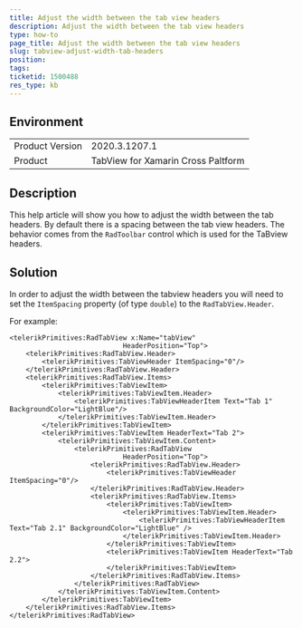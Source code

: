 ```yaml
---
title: Adjust the width between the tab view headers
description: Adjust the width between the tab view headers
type: how-to
page_title: Adjust the width between the tab view headers
slug: tabview-adjust-width-tab-headers
position: 
tags: 
ticketid: 1500488
res_type: kb
---
```


## Environment
<table>
	<tbody>
		<tr>
			<td>Product Version</td>
			<td>2020.3.1207.1</td>
		</tr>
		<tr>
			<td>Product</td>
			<td>TabView for Xamarin Cross Paltform</td>
		</tr>
	</tbody>
</table>


## Description

This help article will show you how to adjust the width between the tab headers. By default there is a spacing between the tab view headers. The behavior comes from the `RadToolbar` control which is used for the TaBview headers.

## Solution

In order to adjust the width between the tabview headers you will need to set the `ItemSpacing` property (of type `double`) to the `RadTabView.Header`.

For example:

```XAML
<telerikPrimitives:RadTabView x:Name="tabView"
                            HeaderPosition="Top">
    <telerikPrimitives:RadTabView.Header>
        <telerikPrimitives:TabViewHeader ItemSpacing="0"/>
    </telerikPrimitives:RadTabView.Header>
    <telerikPrimitives:RadTabView.Items>
        <telerikPrimitives:TabViewItem>
            <telerikPrimitives:TabViewItem.Header>
                <telerikPrimitives:TabViewHeaderItem Text="Tab 1" BackgroundColor="LightBlue"/>
            </telerikPrimitives:TabViewItem.Header>
        </telerikPrimitives:TabViewItem>
        <telerikPrimitives:TabViewItem HeaderText="Tab 2">
            <telerikPrimitives:TabViewItem.Content>
                <telerikPrimitives:RadTabView
                            HeaderPosition="Top">
                    <telerikPrimitives:RadTabView.Header>
                        <telerikPrimitives:TabViewHeader ItemSpacing="0"/>
                    </telerikPrimitives:RadTabView.Header>
                    <telerikPrimitives:RadTabView.Items>
                        <telerikPrimitives:TabViewItem>
                            <telerikPrimitives:TabViewItem.Header>
                                <telerikPrimitives:TabViewHeaderItem Text="Tab 2.1" BackgroundColor="LightBlue" />
                            </telerikPrimitives:TabViewItem.Header>
                        </telerikPrimitives:TabViewItem>
                        <telerikPrimitives:TabViewItem HeaderText="Tab 2.2">
                        </telerikPrimitives:TabViewItem>
                    </telerikPrimitives:RadTabView.Items>
                </telerikPrimitives:RadTabView>
            </telerikPrimitives:TabViewItem.Content>
        </telerikPrimitives:TabViewItem>
    </telerikPrimitives:RadTabView.Items>
</telerikPrimitives:RadTabView>
```
